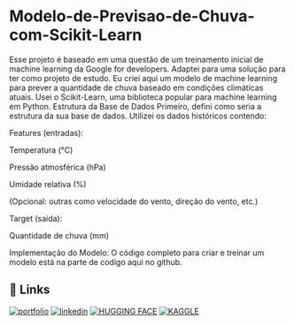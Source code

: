 # Modelo-de-Previsao-de-Chuva-com-Scikit-Learn

Esse projeto é baseado em uma questão de um treinamento inicial de machine learning da Google for developers. Adaptei para uma solução para ter como projeto de estudo. 
Eu criei aqui um modelo de machine learning para prever a quantidade de chuva baseado em condições climáticas atuais. Usei o Scikit-Learn, uma biblioteca popular para machine learning em Python.
Estrutura da Base de Dados
Primeiro, defini como seria a estrutura da sua base de dados. Utilizei os dados históricos contendo:

Features (entradas):

Temperatura (°C)

Pressão atmosférica (hPa)

Umidade relativa (%)

(Opcional: outras como velocidade do vento, direção do vento, etc.)

Target (saída):

Quantidade de chuva (mm)

Implementação do Modelo:
O código completo para criar e treinar um modelo está na parte de codigo aqui no github.




## 🔗 Links
[![portfolio](https://img.shields.io/badge/my_portfolio-000?style=for-the-badge&logo=ko-fi&logoColor=white)](https://medium.com/@gilnei809/gilnei-azambuja-borges-analista-de-dados-e-administrador-de-banco-de-dados-8774175b0e46)
[![linkedin](https://img.shields.io/badge/linkedin-0A66C2?style=for-the-badge&logo=linkedin&logoColor=white)](https://www.linkedin.com/in/gilnei-azambuja-borges-1a83432b)
[![HUGGING FACE](https://img.shields.io/badge/HuggingFace-e5f21d?style=for-the-badge&logo=HuggingFace&logoColor=yellow)](https://huggingface.co/bluesky2019)
[![KAGGLE](https://img.shields.io/badge/Kaggle-1DA1F2?style=for-the-badge&logo=twitter&logoColor=white)](https://www.kaggle.com/gilneiborges)
